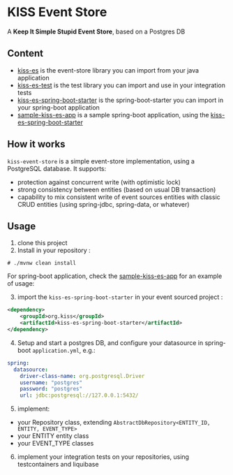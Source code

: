 # KISS Event Store
A **Keep It Simple Stupid Event Store**, based on a Postgres DB

## Content
* [kiss-es](kiss-es/) is the event-store library you can import from your java application
* [kiss-es-test](kiss-es-test/) is the test library you can import and use in your integration tests
* [kiss-es-spring-boot-starter](kiss-es-spring-boot-starter/) is the spring-boot-starter you can import in your spring-boot application
* [sample-kiss-es-app](sample-kiss-es-app/) is a sample spring-boot application, using the [kiss-es-spring-boot-starter](kiss-es-spring-boot-starter/)

## How it works
`kiss-event-store` is a simple event-store implementation, using a PostgreSQL database. 
It supports:
- protection against concurrent write (with optimistic lock)
- strong consistency between entities (based on usual DB transaction) 
- capability to mix consistent write of event sources entities with classic CRUD entities (using spring-jdbc, spring-data, or whatever)

## Usage
1. clone this project
2. Install in your repository :
```shell
# ./mvnw clean install
```

For spring-boot application, check  the [sample-kiss-es-app](sample-kiss-es-app/) for an example of usage:

3. import the `kiss-es-spring-boot-starter` in your event sourced project :
```xml
<dependency>
    <groupId>org.kiss</groupId>
    <artifactId>kiss-es-spring-boot-starter</artifactId>    
</dependency>
```
4. Setup and start a postgres DB, and configure your datasource in spring-boot `application.yml`, e.g.:
```yaml
spring:
  datasource:
    driver-class-name: org.postgresql.Driver
    username: "postgres"
    password: "postgres"
    url: jdbc:postgresql://127.0.0.1:5432/
```
5. implement:
* your Repository class, extending `AbstractDbRepository<ENTITY_ID, ENTITY, EVENT_TYPE>`
* your ENTITY entity class
* your EVENT_TYPE classes
6. implement your integration tests on your repositories, using testcontainers and liquibase


